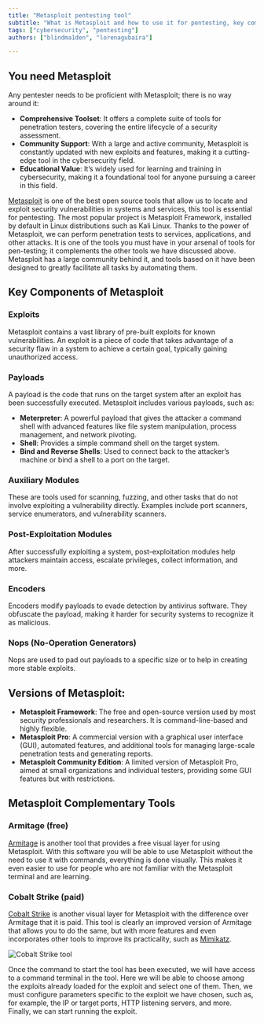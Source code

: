 ```yaml
---
title: "Metasploit pentesting tool"
subtitle: "What is Metasploit and how to use it for pentesting, key components and complementary tools"
tags: ["cybersecurity", "pentesting"]
authors: ["blindma1den", "lorenagubaira"]

---
```


## You need Metasploit

Any pentester needs to be proficient with Metasploit; there is no way around it:

- **Comprehensive Toolset**: It offers a complete suite of tools for penetration testers, covering the entire lifecycle of a security assessment.
- **Community Support**: With a large and active community, Metasploit is constantly updated with new exploits and features, making it a cutting-edge tool in the cybersecurity field.
- **Educational Value**: It’s widely used for learning and training in cybersecurity, making it a foundational tool for anyone pursuing a career in this field.

[Metasploit](https://www.metasploit.com/) is one of the best open source tools that allow us to locate and exploit security vulnerabilities in systems and services, this tool is essential for pentesting. The most popular project is Metasploit Framework, installed by default in Linux distributions such as Kali Linux. Thanks to the power of Metasploit, we can perform penetration tests to services, applications, and other attacks. It is one of the tools you must have in your arsenal of tools for pen-testing; it complements the other tools we have discussed above. Metasploit has a large community behind it, and tools based on it have been designed to greatly facilitate all tasks by automating them.


## Key Components of Metasploit

### Exploits

Metasploit contains a vast library of pre-built exploits for known vulnerabilities. An exploit is a piece of code that takes advantage of a security flaw in a system to achieve a certain goal, typically gaining unauthorized access.

### Payloads

A payload is the code that runs on the target system after an exploit has been successfully executed. Metasploit includes various payloads, such as:

- **Meterpreter**: A powerful payload that gives the attacker a command shell with advanced features like file system manipulation, process management, and network pivoting.
- **Shell**: Provides a simple command shell on the target system.
- **Bind and Reverse Shells**: Used to connect back to the attacker’s machine or bind a shell to a port on the target.

### Auxiliary Modules

These are tools used for scanning, fuzzing, and other tasks that do not involve exploiting a vulnerability directly. Examples include port scanners, service enumerators, and vulnerability scanners.

### Post-Exploitation Modules

After successfully exploiting a system, post-exploitation modules help attackers maintain access, escalate privileges, collect information, and more.

### Encoders

Encoders modify payloads to evade detection by antivirus software. They obfuscate the payload, making it harder for security systems to recognize it as malicious.

### Nops (No-Operation Generators)

Nops are used to pad out payloads to a specific size or to help in creating more stable exploits.

## Versions of Metasploit:

- **Metasploit Framework**: The free and open-source version used by most security professionals and researchers. It is command-line-based and highly flexible.
- **Metasploit Pro**: A commercial version with a graphical user interface (GUI), automated features, and additional tools for managing large-scale penetration tests and generating reports.
- **Metasploit Community Edition**: A limited version of Metasploit Pro, aimed at small organizations and individual testers, providing some GUI features but with restrictions.

## Metasploit Complementary Tools

### Armitage (free)

[Armitage](https://www.offensive-security.com/metasploit-unleashed/armitage/) is another tool that provides a free visual layer for using Metasploit. With this software you will be able to use Metasploit without the need to use it with commands, everything is done visually. This makes it even easier to use for people who are not familiar with the Metasploit terminal and are learning.

### Cobalt Strike (paid)

[Cobalt Strike](https://www.cobaltstrike.com/) is another visual layer for Metasploit with the difference over Armitage that it is paid. This tool is clearly an improved version of Armitage that allows you to do the same, but with more features and even incorporates other tools to improve its practicality, such as [Mimikatz](https://github.com/ParrotSec/mimikatz).

![Cobalt Strike tool](https://github.com/4GeeksAcademy/cybersecurity-syllabus/blob/main/assets/metasploitable.png?raw=true)

Once the command to start the tool has been executed, we will have access to a command terminal in the tool. Here we will be able to choose among the exploits already loaded for the exploit and select one of them. Then, we must configure parameters specific to the exploit we have chosen, such as, for example, the IP or target ports, HTTP listening servers, and more. Finally, we can start running the exploit.
